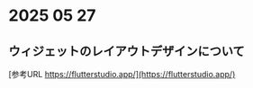 # 2025 05 27
## ウィジェットのレイアウトデザインについて

[参考URL https://flutterstudio.app/](https://flutterstudio.app/)
